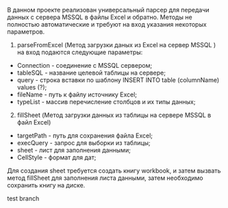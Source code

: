 В данном проекте реализован универсальный парсер для передачи данных с сервера MSSQL в файлы Excel и обратно. Методы не полностью автоматические и требуют на вход указания некоторых параметров. 

1) parseFromExcel (Метод загрузки даных из Excel на сервер MSSQL ) на вход подаются следующие параметры:
 - Connection - соединение с MSSQL сервером;
 - tableSQL  - название целевой таблицы на сервере;
 - query - строка вставки по шаблону INSERT INTO table (columnName) values (?);
 - fileName - путь к файлу источнику Excel;
 - typeList - массив перечисление столбцов и их типы данных;
 
 2) fillSheet (Метод загрузки данных из таблицы на сервере MSSQL в файл Excel)
 - targetPath - путь для сохранения файла Excel;
 - execQuery - запрос для выборки из таблицы;
 - sheet - лист для заполнения данными;
 - CellStyle - формат для дат;
 
 Для создания  sheet требуется создать книгу workbook, и затем вызвать метод fillSheet для заполнения листа данными, затем необходимо сохранить книгу на диске. 

test branch
